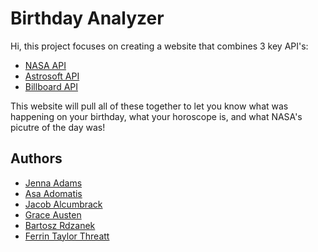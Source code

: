 # Birthday Analyzer

Hi, this project focuses on creating a website that combines 3 key API's:

 - [NASA API](https://api.nasa.gov/)
 - [Astrosoft API](http://docs.innovativeastrosolutions.com/)
 - [Billboard API](www.google.com)

This website will pull all of these together to let you know what was happening on your birthday, what your horoscope is, and what NASA's picutre of the day was!
## Authors

- [Jenna Adams](https://www.github.com/jen000)
- [Asa Adomatis](https://www.github.com/AsaAdomatis)
- [Jacob Alcumbrack](https://www.github.com/jacobalcu)
- [Grace Austen](https://www.github.com/Grace-Austen)
- [Bartosz Rdzanek](https://www.github.com/BartoszRdzanek)
- [Ferrin Taylor Threatt](https://www.github.com/ferrinthreatt)